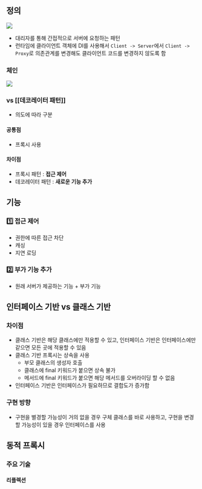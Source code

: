 ## 정의
![](https://i.imgur.com/Ga1fSo0.png)
- 대리자를 통해 간접적으로 서버에 요청하는 패턴
- 런타임에 클라이언트 객체에 DI를 사용해서 `Client -> Server`에서 `Client -> Proxy`로 의존관계를 변경해도 클라이언트 코드를 변경하지 않도록 함
### 체인
![](https://i.imgur.com/fEg4zI2.png)
### vs [[데코레이터 패턴]]
- 의도에 따라 구분
#### 공통점
- 프록시 사용
#### 차이점
- 프록시 패턴 : **접근 제어**
- 데코레이터 패턴 : **새로운 기능 추가**
## 기능
### 1️⃣ 접근 제어
- 권한에 따른 접근 차단
- 캐싱
- 지연 로딩
### 2️⃣ 부가 기능 추가
- 원래 서버가 제공하는 기능 + 부가 기능
## 인터페이스 기반 vs 클래스 기반

### 차이점
- 클래스 기반은 해당 클래스에만 적용할 수 있고, 인터페이스 기반은 인터페이스에만 같으면 모든 곳에 적용할 수 있음
- 클래스 기반 프록시는 상속을 사용
	- 부모 클래스의 생성자 호출
	- 클래스에 final 키워드가 붙으면 상속 불가
	- 메서드에 final 키워드가 붙으면 해당 메서드를 오버라이딩 할 수 없음
- 인터페이스 기반은 인터페이스가 필요하므로 결합도가 증가함
### 구현 방향
- 구현을 별경할 가능성이 거의 없을 경우 구체 클래스를 바로 사용하고, 구현을 변경할 가능성이 있을 경우 인터페이스를 사용
## 동적 프록시
### 주요 기술
#### 리플렉션